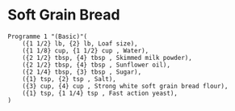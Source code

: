 Soft Grain Bread
================

    Programme 1 "(Basic)"(
        ({1 1/2} lb, {2} lb, Loaf size),
        ({1 1/8} cup, {1 1/2} cup , Water),
        ({2 1/2} tbsp, {4} tbsp , Skimmed milk powder),
        ({2 1/2} tbsp, {4} tbsp , Sunflower oil),
        ({2 1/4} tbsp, {3} tbsp , Sugar),
        ({1} tsp, {2} tsp , Salt),
        ({3} cup, {4} cup , Strong white soft grain bread flour),
        ({1} tsp, {1 1/4} tsp , Fast action yeast),
    )
